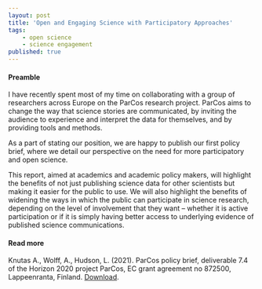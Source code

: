 ```yaml
---
layout: post
title: 'Open and Engaging Science with Participatory Approaches'
tags:
    - open science
    - science engagement
published: true
---
```


#### Preamble 

I have recently spent most of my time on collaborating with a group of researchers across Europe on the ParCos research project. ParCos aims to change the way that science stories are communicated, by inviting the audience to experience and interpret the data for themselves, and by providing tools and methods.

As a part of stating our position, we are happy to publish our first policy brief, where we detail our perspective on the need for more participatory and open science.

This report, aimed at academics and academic policy makers, will highlight the benefits of not just publishing science data for other scientists but making it easier for the public to use. We will also highlight the benefits of widening the ways in which the public can participate in science research, depending on the level of involvement that they want – whether it is active participation or if it is simply having better access to underlying evidence of published science communications.

#### Read more

Knutas A., Wolff, A., Hudson, L. (2021). ParCos policy brief, deliverable 7.4 of the Horizon 2020 project ParCos, EC grant agreement no 872500, Lappeenranta, Finland. [Download](/assets/PDFs/2021-05-12-parcos-policy-brief_web.pdf).


